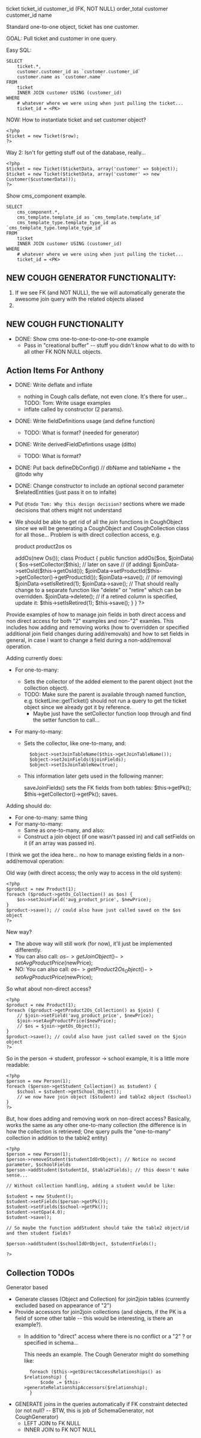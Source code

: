 ticket
	ticket_id
	customer_id (FK, NOT NULL)
	order_total
customer
	customer_id
	name


Standard one-to-one object, ticket has one customer.

GOAL: Pull ticket and customer in one query.

Easy SQL:

	SELECT
		ticket.*,
		customer.customer_id as `customer.customer_id`
		customer.name as `customer.name`
	FROM
		ticket
		INNER JOIN customer USING (customer_id)
	WHERE
		# whatever where we were using when just pulling the ticket...
		ticket_id = <PK>


NOW: How to instantiate ticket and set customer object?

	<?php
	$ticket = new Ticket($row);
	?>

Way 2: Isn't for getting stuff out of the database, really...

	<?php
	$ticket = new Ticket($ticketData, array('customer' => $object));
	$ticket = new Ticket($ticketData, array('customer' => new Customer($customerData)));
	?>


Show cms_component example.


	SELECT
		cms_component.*,
		cms_template.template_id as `cms_template.template_id`
		cms_template_type.template_type_id as `cms_template_type.template_type_id`
	FROM
		ticket
		INNER JOIN customer USING (customer_id)
	WHERE
		# whatever where we were using when just pulling the ticket...
		ticket_id = <PK>
	






NEW COUGH GENERATOR FUNCTIONALITY:
----------------------------------

1. If we see FK (and NOT NULL), the we will automatically generate the awesome join query with the related objects aliased
2. 

NEW COUGH FUNCTIONALITY
-----------------------

* DONE: Show cms one-to-one-to-one-to-one example
	* Pass in "creational buffer" -- stuff you didn't know what to do with to all other FK NON NULL objects.

Action Items For Anthony
------------------------

* DONE: Write deflate and inflate
	* nothing in Cough calls deflate, not even clone. It's there for user... TODO: Tom: Write usage examples
	* inflate called by constructor (2 params).
* DONE: Write fieldDefinitions usage (and define function)
	* TODO: What is format? (needed for generator)
* DONE: Write derivedFieldDefintions usage (ditto)
	* TODO: What is format?
* DONE: Put back defineDbConfig() // dbName and tableName + the @todo why
* DONE: Change constructor to include an optional second parameter $relatedEntities (just pass it on to infalte)
* Put `@todo Tom: Why this design decision?` sections where we made decisions that others might not understand
* We should be able to get rid of all the *join* functions in CoughObject since we will be generating a CoughObject and CoughCollection class for all those... Problem is with direct collection access, e.g.

	product
	product2os
	os
	
	<?php
	$product = new Product();
	$product->addOs(new Os());
	
	class Product {
		public function addOs($os, $joinData) {
			$os->setCollector($this);
			
			// later on save
			
			// (if adding)
			$joinData->setOsId($this->getOsId());
			$joinData->setProductId($this->getCollector()->getProductId());
			$joinData->save();
			
			// (if removing)
			$joinData->setIsRetired(1);
			$joinData->save();
				// That should really change to a separate function like "delete" or "retire" which can be overridden.
				$joinData->delete();
				// if a retired column is specified, update it:
				$this->setIsRetired(1);
				$this->save();
			
			
		}
	}
	?>

Provide examples of how to manage join fields in both direct access and non direct access for both "2" examples and non-"2" examles. This includes how adding and removing works (how to overridden or specified additional join field changes during add/removals) and how to set fields in general, in case I want to change a field during a non-add/removal operation.

Adding currently does:

* For one-to-many:
	* Sets the collector of the added element to the parent object (not the collection object).
	* TODO: Make sure the parent is available through named function, e.g. ticketLine::getTicket() should not run a query to get the ticket object since we already got it by reference.
		* Maybe just have the setCollector function loop through and find the setter function to call...

* For many-to-many:
	* Sets the collector, like one-to-many, and:
	
			$object->setJoinTableName($this->getJoinTableName());
			$object->setJoinFields($joinFields);
			$object->setIsJoinTableNew(true);
		
	* This information later gets used in the following manner:
		
		saveJoinFields()
			sets the FK fields from both tables:
				$this->getPk();
				$this->getCollector()->getPk();
			saves.

Adding should do:

* For one-to-many: same thing
* For many-to-many:
	* Same as one-to-many, and also:
	* Construct a join object (if one wasn't passed in) and call setFields on it (if an array was passed in).

I think we got the idea here... no how to manage existing fields in a non-add/removal operation:

Old way (with direct access; the only way to access in the old system):

	<?php
	$product = new Product(1);
	foreach ($product->getOs_Collection() as $os) {
		$os->setJoinField('avg_product_price', $newPrice);
	}
	$product->save(); // could also have just called saved on the $os object
	?>

New way?

* The above way will still work (for now), it'll just be implemented differently.
* You can also call: $os->getJoinObject()->setAvgProductPrice($newPrice);
* NO: You can also call: $os->getProduct2Os_Object()->setAvgProductPrice($newPrice);

So what about non-direct access?

	<?php
	$product = new Product(1);
	foreach ($product->getProduct2Os_Collection() as $join) {
		// $join->setField('avg_product_price', $newPrice);
		$join->setAvgProductPrice($newPrice);
		// $os = $join->getOs_Object();
	}
	$product->save(); // could also have just called saved on the $join object
	?>

So in the person -> student, professor -> school example, it is a little more readable:

	<?php
	$person = new Person(1);
	foreach ($person->getStudent_Collection() as $student) {
		$school = $student->getSchool_Object();
		// we now have join object ($student) and table2 object ($school)
	}
	?>

But, how does adding and removing work on non-direct access? Basically, works the same as any other one-to-many collection (the difference is in how the collection is retrieved; One query pulls the "one-to-many" collection in addition to the table2 entity)

	<?php
	$person = new Person(1);
	$person->removeStudent($studentIdOrObject); // Notice no second parameter, $schoolFields
	$person->addStudent($studentId, $table2Fields); // this doesn't make sense...
	
	// Without collection handling, adding a student would be like:
	
	$student = new Student();
	$student->setFields($person->getPk());
	$student->setFields($school->getPk());
	$student->setGpa(4.0);
	$student->save();
	
	// So maybe the function addStudent should take the table2 object/id and then student fields?
	
	$person->addStudent($schoolIdOrObject, $studentFields();
	
	?>

Collection TODOs
----------------

Generator based

* Generate classes (Object and Collection) for join2join tables (currently excluded based on appearance of "2")
* Provide accessors for join2join collections (and objects, if the PK is a field of some other table -- this would be interesting, is there an example?).
	* In addition to "direct" access where there is no conflict or a "2" ? or specified in schema...
		
		This needs an example. The Cough Generator might do something like:
		
			foreach ($this->getDirectAccessRelationships() as $relationship) {
				$code .= $this->generateRelationshipAccessors($relationship);
			}
* GENERATE joins in the queries automatically if FK constraint detected (or  not null? -- BTW, this is job of SchemaGenerator, not CoughGenerator)
	* LEFT JOIN to FK NULL
	* INNER JOIN to FK NOT NULL




